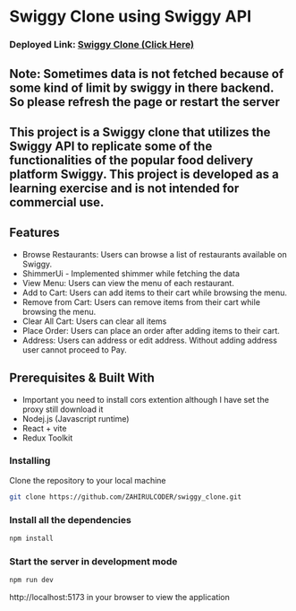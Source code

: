 # Swiggy Clone using Swiggy API

### Deployed Link: [Swiggy Clone (Click Here)](https://swiggy-clone-sk-zahirul-islam.vercel.app/)

## Note: Sometimes data is not fetched because of some kind of limit by swiggy in there backend. So please refresh the page or restart the server



## This project is a Swiggy clone that utilizes the Swiggy API to replicate some of the functionalities of the popular food delivery platform Swiggy. This project is developed as a learning exercise and is not intended for commercial use.



## Features
- Browse Restaurants: Users can browse a list of restaurants available on Swiggy.
- ShimmerUi - Implemented shimmer while fetching the data
- View Menu: Users can view the menu of each restaurant.
- Add to Cart: Users can add items to their cart while browsing the menu.
- Remove from Cart: Users can remove items from their cart while browsing the menu.
- Clear All Cart: Users can clear all items 
- Place Order: Users can place an order after adding items to their cart.
- Address: Users can address or edit address. Without adding address user cannot proceed to Pay.  


## Prerequisites & Built With
- Important you need to install cors extention although I have set the proxy still download it
- Nodej.js (Javascript runtime)
- React + vite
- Redux Toolkit

### Installing 
Clone the repository to your local machine
```bash
git clone https://github.com/ZAHIRULCODER/swiggy_clone.git

```

### Install all the dependencies
```bash
npm install
```

### Start the server in development mode
```bash
npm run dev
```

http://localhost:5173 in your browser to view the application

